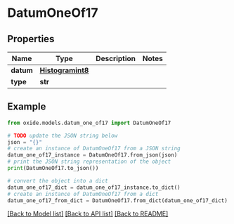 # DatumOneOf17


## Properties

Name | Type | Description | Notes
------------ | ------------- | ------------- | -------------
**datum** | [**Histogramint8**](Histogramint8.md) |  | 
**type** | **str** |  | 

## Example

```python
from oxide.models.datum_one_of17 import DatumOneOf17

# TODO update the JSON string below
json = "{}"
# create an instance of DatumOneOf17 from a JSON string
datum_one_of17_instance = DatumOneOf17.from_json(json)
# print the JSON string representation of the object
print(DatumOneOf17.to_json())

# convert the object into a dict
datum_one_of17_dict = datum_one_of17_instance.to_dict()
# create an instance of DatumOneOf17 from a dict
datum_one_of17_from_dict = DatumOneOf17.from_dict(datum_one_of17_dict)
```
[[Back to Model list]](../README.md#documentation-for-models) [[Back to API list]](../README.md#documentation-for-api-endpoints) [[Back to README]](../README.md)


